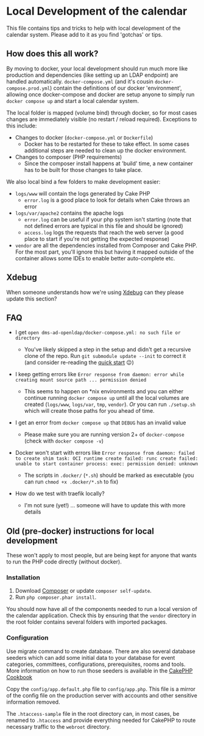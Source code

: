 # Local Development of the calendar

This file contains tips and tricks to help with local development of the
calendar system. Please add to it as you find 'gotchas' or tips.

## How does this all work?

By moving to docker, your local development should run much more like
production and dependencies (like setting up an LDAP endpoint) are handled
automatically. `docker-compose.yml` (and it's cousin `docker-compose.prod.yml`)
contain the definitions of our docker 'environment', allowing once
docker-compose and docker are setup anyone to simply run `docker compose up`
and start a local calendar system.

The local folder is mapped (volume bind) through docker, so for most cases
changes are immediately visible (no restart / reload required). Exceptions to
this include:

- Changes to docker (`docker-compose.yml` or `Dockerfile`)
  - Docker has to be restarted for these to take effect. In some cases
    additional steps are needed to clean up the docker environment.
- Changes to composer (PHP requirements)
  - Since the composer install happens at 'build' time, a new container has to
    be built for those changes to take place.

We also local bind a few folders to make development easier:

- `logs/www` will contain the logs generated by Cake PHP
  - `error.log` is a good place to look for details when Cake throws an error
- `logs/var/apache2` contains the apache logs
  - `error.log` can be useful if your php system isn't starting (note that
    not defined errors are typical in this file and should be ignored)
  - `access.log` logs the requests that reach the web server (a good place to
    start if you're not getting the expected response)
- `vendor` are all the dependencies installed from Composer and Cake PHP. For
  the most part, you'll ignore this but having it mapped outside of the
  container allows some IDEs to enable better auto-complete etc.

## Xdebug

When someone understands how we're using [Xdebug](http://xdebug.org) can they
please update this section?

## FAQ

- I get `open dms-ad-openldap/docker-compose.yml: no such file or directory`
  - You've likely skipped a step in the setup and didn't get a recursive clone
    of the repo. Run `git submodule update --init` to correct it (and consider
    re-reading the [quick start](https://github.com/Dallas-Makerspace/calendar#development-quickstart-guide) :wink:)

- I keep getting errors like `Error response from daemon: error while creating mount source path ... permission denied`
  - This seems to happen on *nix environments and you can either continue running
    `docker compose up` until all the local volumes are created (`logs/www`,
    `logs/var`, `tmp`, `vendor`). *Or* you can run `./setup.sh` which will create
    those paths for you ahead of time.

- I get an error from `docker compose up` that `DEBUG` has an invalid value
  - Please make sure you are running version 2+ of `docker-compose` (check with
  `docker compose -v`)

- Docker won't start with errors like `Error response from daemon: failed to create shim task: OCI runtime create failed: runc create failed: unable to start container process: exec: permission denied: unknown`
  - The scripts in `.docker/` (`*.sh`) should be marked as executable (you can
    run `chmod +x .docker/*.sh` to fix)

- How do we test with traefik locally?
  - I'm not sure (yet!) ... someone will have to update this with more details

## Old (pre-docker) instructions for local development

These won't apply to most people, but are being kept for anyone that wants to
run the PHP code directly (without docker).

### Installation

1. Download [Composer](http://getcomposer.org/doc/00-intro.md) or update
   `composer self-update`.
2. Run `php composer.phar install`.

You should now have all of the components needed to run a local version of the
calendar application. Check this by ensuring that the `vendor` directory in
the root folder contains several folders with imported packages.

### Configuration

Use migrate command to create database.  There are also several database
seeders which can add some initial data to your database for event categories,
committees, configurations, prerequisites, rooms and tools. More information on
how to run those seeders is available in the [CakePHP Cookbook](https://book.cakephp.org/3.0/en/migrations.html#seed-seeding-your-database)

Copy the `config/app.default.php` file to `config/app.php`. This file is a
mirror of the config file on the production server with accounts and other
sensitive information removed.

The `.htaccess-sample` file in the root directory can, in most cases, be
renamed to `.htaccess` and provide everything needed for CakePHP to route
necessary traffic to the `webroot` directory.
